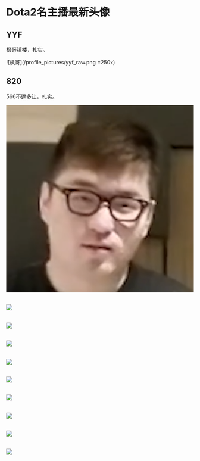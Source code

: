 # Dota2名主播最新头像

## YYF

枫哥镇楼，扎实。

![枫哥](/profile_pictures/yyf_raw.png =250x)

## 820

566不遑多让，扎实。

![566](/profile_pictures/820_raw.png)


##

![](/profile_pictures/_raw.png)

##

![](/profile_pictures/_raw.png)

##

![](/profile_pictures/_raw.png)

##

![](/profile_pictures/_raw.png)

##

![](/profile_pictures/_raw.png)

##

![](/profile_pictures/_raw.png)

##

![](/profile_pictures/_raw.png)

##

![](/profile_pictures/_raw.png)



##

![](/profile_pictures/_raw.png)